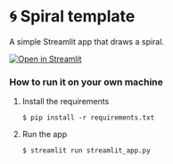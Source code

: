 # 🌀 Spiral template

A simple Streamlit app that draws a spiral. 

[![Open in Streamlit](https://static.streamlit.io/badges/streamlit_badge_black_white.svg)](https://app--app.streamlit.app/)

### How to run it on your own machine

1. Install the requirements

   ```
   $ pip install -r requirements.txt
   ```

2. Run the app

   ```
   $ streamlit run streamlit_app.py
   ```

